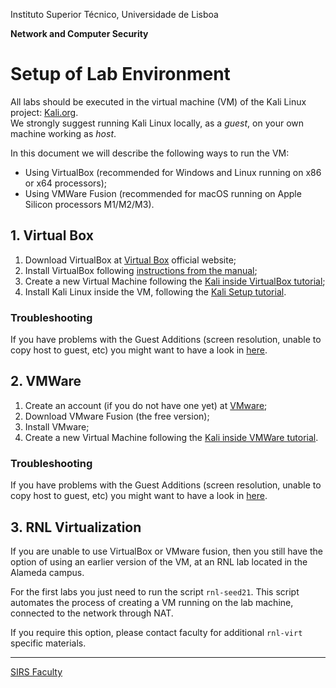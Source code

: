 Instituto Superior Técnico, Universidade de Lisboa

**Network and Computer Security**

# Setup of Lab Environment

All labs should be executed in the virtual machine (VM) of the Kali Linux project: [Kali.org](https://www.kali.org).  
We strongly suggest running Kali Linux locally, as a _guest_, on your own machine working as _host_.

In this document we will describe the following ways to run the VM:

- Using VirtualBox (recommended for Windows and Linux running on x86 or x64 processors);
- Using VMWare Fusion (recommended for macOS running on Apple Silicon processors M1/M2/M3).

## 1. Virtual Box

1. Download VirtualBox at [Virtual Box](https://www.virtualbox.org) official website;
2. Install VirtualBox following [instructions from the manual](https://www.virtualbox.org/manual/ch02.html);
3. Create a new Virtual Machine following the [Kali inside VirtualBox tutorial](https://www.kali.org/docs/virtualization/install-virtualbox-guest-vm/);
4. Install Kali Linux inside the VM, following the [Kali Setup tutorial](KaliSetup.md).

### Troubleshooting

If you have problems with the Guest Additions (screen resolution, unable to copy host to guest, etc) you might want to have a look in [here](http://www.virtualbox.org/manual/ch04.html).

## 2. VMWare

1. Create an account (if you do not have one yet) at [VMware](https://customerconnect.vmware.com/evalcenter?p=fusion-player-personal-13);
2. Download VMware Fusion (the free version);
3. Install VMware;
4. Create a new Virtual Machine following the [Kali inside VMWare tutorial](VMwareFusion.md).

### Troubleshooting

If you have problems with the Guest Additions (screen resolution, unable to copy host to guest, etc) you might want to have a look in [here](https://kb.vmware.com/s/article/1018414).

## 3. RNL Virtualization

If you are unable to use VirtualBox or VMware fusion, then you still have the option of using an earlier version of the VM, at an RNL lab located in the Alameda campus.

For the first labs you just need to run the script `rnl-seed21`.
This script automates the process of creating a VM running on the lab machine, connected to the network through NAT.

If you require this option, please contact faculty for additional `rnl-virt` specific materials.

----

[SIRS Faculty](mailto:meic-sirs@disciplinas.tecnico.ulisboa.pt)

